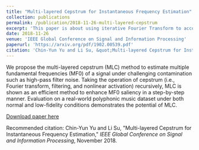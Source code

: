 ```yaml
---
title: "Multi-layered Cepstrum for Instantaneous Frequency Estimation"
collection: publications
permalink: /publication/2018-11-26-multi-layered-cepstrum
excerpt: 'This paper is about using iterative Fourier Transform to accomplish robust MPE.'
date: 2018-11-26
venue: 'IEEE Global Conference on Signal and Information Processing'
paperurl: 'https://arxiv.org/pdf/1902.00539.pdf'
citation: 'Chin-Yun Yu and Li Su, &quot;Multi-layered Cepstrum for Instantaneous Frequency Estimation,&quot; <i>IEEE Global Conference on Signal and Information Processing</i>, Novermber 2018.'
---
```

We propose the multi-layered cepstrum (MLC) method to estimate multiple fundamental frequencies (MF0) of a signal under challenging contamination such as high-pass filter noise. Taking the operation of cepstrum (i.e., Fourier transform, filtering, and nonlinear activation) recursively, MLC is shown as an efficient method to enhance MF0 saliency in a step-by-step manner. Evaluation on a real-world polyphonic music dataset under both normal and low-fidelity conditions demonstrates the potential of MLC.

[Download paper here](http://yoyololicon.github.io/files/mlc_paper.pdf)

Recommended citation: Chin-Yun Yu and Li Su, "Multi-layered Cepstrum for Instantaneous Frequency Estimation," <i>IEEE Global Conference on Signal and Information Processing</i>, November 2018.
